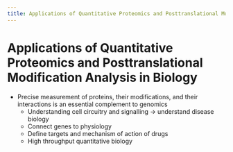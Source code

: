 ```yaml
---
title: Applications of Quantitative Proteomics and Posttranslational Modification Analysis in Biology
---
```


# Applications of Quantitative Proteomics and Posttranslational Modification Analysis in Biology 

* Precise measurement of proteins, their modifications, and their interactions is an essential complement to genomics
    * Understanding cell circuitry and signalling → understand disease biology
    * Connect genes to physiology
    * Define targets and mechanism of action of drugs
    * High throughput quantitative biology



